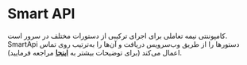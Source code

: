 

# Smart API


کامپوننتی نیمه تعاملی برای اجرای ترکیبی از دستورات مختلف در سرور است. SmartApi دستورها را از طریق وب‌سرویس دریافت و آن‌ها را به‌ترتیب روی تماس اعمال می‌‌کند (برای توضیحات بیشتر به **[اینجا](/docs/developers/api/SimotelWebhooks/DialplanApiComponents/smart_api)** مراجعه فرمایید).
